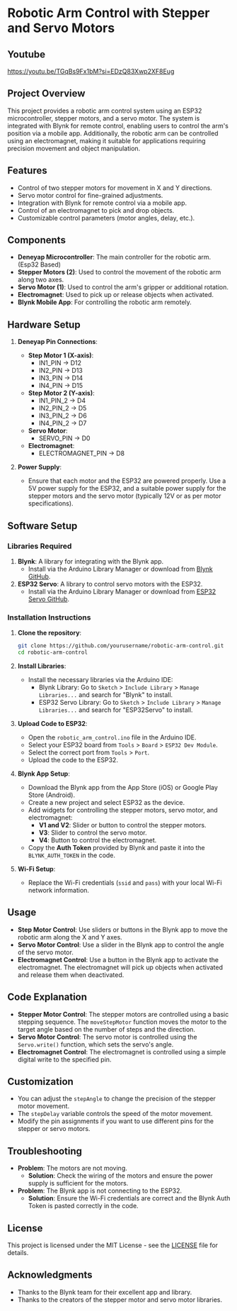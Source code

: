 # Robotic Arm Control with Stepper and Servo Motors

## Youtube
https://youtu.be/TGqBs9Fx1bM?si=EDzQ83Xwp2XF8Eug

## Project Overview
This project provides a robotic arm control system using an ESP32 microcontroller, stepper motors, and a servo motor. The system is integrated with Blynk for remote control, enabling users to control the arm's position via a mobile app. Additionally, the robotic arm can be controlled using an electromagnet, making it suitable for applications requiring precision movement and object manipulation.

## Features
- Control of two stepper motors for movement in X and Y directions.
- Servo motor control for fine-grained adjustments.
- Integration with Blynk for remote control via a mobile app.
- Control of an electromagnet to pick and drop objects.
- Customizable control parameters (motor angles, delay, etc.).

## Components
- **Deneyap Microcontroller**: The main controller for the robotic arm.(Esp32 Based)
- **Stepper Motors (2)**: Used to control the movement of the robotic arm along two axes.
- **Servo Motor (1)**: Used to control the arm's gripper or additional rotation.
- **Electromagnet**: Used to pick up or release objects when activated.
- **Blynk Mobile App**: For controlling the robotic arm remotely.

## Hardware Setup
1. **Deneyap Pin Connections**:
    - **Step Motor 1 (X-axis)**:
        - IN1_PIN -> D12
        - IN2_PIN -> D13
        - IN3_PIN -> D14
        - IN4_PIN -> D15
    - **Step Motor 2 (Y-axis)**:
        - IN1_PIN_2 -> D4
        - IN2_PIN_2 -> D5
        - IN3_PIN_2 -> D6
        - IN4_PIN_2 -> D7
    - **Servo Motor**:
        - SERVO_PIN -> D0
    - **Electromagnet**:
        - ELECTROMAGNET_PIN -> D8

2. **Power Supply**:
    - Ensure that each motor and the ESP32 are powered properly. Use a 5V power supply for the ESP32, and a suitable power supply for the stepper motors and the servo motor (typically 12V or as per motor specifications).

## Software Setup

### Libraries Required
1. **Blynk**: A library for integrating with the Blynk app.
    - Install via the Arduino Library Manager or download from [Blynk GitHub](https://github.com/blynkkk/blynk-library).
2. **ESP32 Servo**: A library to control servo motors with the ESP32.
    - Install via the Arduino Library Manager or download from [ESP32 Servo GitHub](https://github.com/madcowswe/ESP32Servo).

### Installation Instructions
1. **Clone the repository**:
    ```bash
    git clone https://github.com/yourusername/robotic-arm-control.git
    cd robotic-arm-control
    ```

2. **Install Libraries**:
    - Install the necessary libraries via the Arduino IDE:
        - Blynk Library: Go to `Sketch` > `Include Library` > `Manage Libraries...` and search for "Blynk" to install.
        - ESP32 Servo Library: Go to `Sketch` > `Include Library` > `Manage Libraries...` and search for "ESP32Servo" to install.

3. **Upload Code to ESP32**:
    - Open the `robotic_arm_control.ino` file in the Arduino IDE.
    - Select your ESP32 board from `Tools` > `Board` > `ESP32 Dev Module`.
    - Select the correct port from `Tools` > `Port`.
    - Upload the code to the ESP32.

4. **Blynk App Setup**:
    - Download the Blynk app from the App Store (iOS) or Google Play Store (Android).
    - Create a new project and select ESP32 as the device.
    - Add widgets for controlling the stepper motors, servo motor, and electromagnet:
        - **V1 and V2**: Slider or button to control the stepper motors.
        - **V3**: Slider to control the servo motor.
        - **V4**: Button to control the electromagnet.
    - Copy the **Auth Token** provided by Blynk and paste it into the `BLYNK_AUTH_TOKEN` in the code.

5. **Wi-Fi Setup**:
    - Replace the Wi-Fi credentials (`ssid` and `pass`) with your local Wi-Fi network information.

## Usage
- **Step Motor Control**: Use sliders or buttons in the Blynk app to move the robotic arm along the X and Y axes.
- **Servo Motor Control**: Use a slider in the Blynk app to control the angle of the servo motor.
- **Electromagnet Control**: Use a button in the Blynk app to activate the electromagnet. The electromagnet will pick up objects when activated and release them when deactivated.

## Code Explanation
- **Stepper Motor Control**: The stepper motors are controlled using a basic stepping sequence. The `moveStepMotor` function moves the motor to the target angle based on the number of steps and the direction.
- **Servo Motor Control**: The servo motor is controlled using the `Servo.write()` function, which sets the servo's angle.
- **Electromagnet Control**: The electromagnet is controlled using a simple digital write to the specified pin.

## Customization
- You can adjust the `stepAngle` to change the precision of the stepper motor movement.
- The `stepDelay` variable controls the speed of the motor movement.
- Modify the pin assignments if you want to use different pins for the stepper or servo motors.

## Troubleshooting
- **Problem**: The motors are not moving.
    - **Solution**: Check the wiring of the motors and ensure the power supply is sufficient for the motors.
- **Problem**: The Blynk app is not connecting to the ESP32.
    - **Solution**: Ensure the Wi-Fi credentials are correct and the Blynk Auth Token is pasted correctly in the code.

## License
This project is licensed under the MIT License - see the [LICENSE](LICENSE) file for details.

## Acknowledgments
- Thanks to the Blynk team for their excellent app and library.
- Thanks to the creators of the stepper motor and servo motor libraries.


